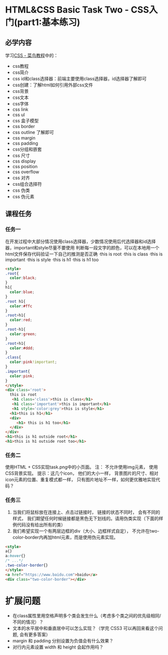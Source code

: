 # HTML&CSS Basic Task Two - CSS入门(part1:基本练习)
## 必学内容
学习[CSS - 菜鸟教程](https://www.runoob.com/css/css-examples.html)中的：
  - css教程
  - css简介
  - css id和class选择器：前端主要使用class选择器，id选择器了解即可
  - css创建：了解html如何引用外部css文件
  - css背景
  - css文本
  - css字体
  - css link
  - css ul
  - css 盒子模型
  - css border
  - css outline 了解即可
  - css margin
  - css padding
  - css分组和嵌套
  - css 尺寸
  - css display
  - css position
  - css overflow
  - css 对齐
  - css组合选择符
  - css 伪类
  - css 伪元素

## 课程任务
### 任务一
在开发过程中大部分情况使用class选择器，少数情况使用后代选择器和id选择器，important和style尽量不要使用
判断每一段文字的颜色，可以在本地用一个html文件保存代码验证一下自己的推测是否正确
·this is root
·this is class
·this is important
·this is style
·this is h1
·this is h1 too
```html
<style>
.root{
  color:black;
}
h1{
  color:blue;
}
.root h1{
  color:#ffc
}
.root>h1{
  color:red;
}
.root~h1{
  color:green;
}
.root+h1{
  color:#ddd;
}
.class{
  color:pink!important;
}
.important{
  color:pink;
}
</style>
<div class='root'> 
  this is root
   <h1 class='class'>this is class</h1>
   <h1 class='important'>this is important</h1>
   <h1 style='color:grey'>this is style</h1>
  <h1>this is h1</h1>
  <div>
     <h1> this is h1 too</h1>
  </div>
</div>
<h1>this is h1 outside root</h1>
<h1>this is h1 outside root too</h1>
```
### 任务二
使用HTML + CSS实现task.png中的小页面。 
注： 不允许使用img元素， 使用CSS背景实现。
提示：这几个icon， 他们的大小一样， 背景图片的尺寸、相对icon元素的位置、重复模式都一样， 只有图片地址不一样，如何更优雅地实现代码？

### 任务三
1. 当我们将鼠标放在连接上、点击过链接时， 链接的状态不同时， 会有不同的样式， 我们期望任何时候链接都是黑色无下划线的。请用伪类实现（下面的样例代码没有给出所有的类）
2. 我们希望实现一个有两层边框的div（大小、边框样式自定）， 不允许在two-color-border内再加html元素，而是使用伪元素实现。
```html
<style>
a{}
a:hover{}
/* ...*/
.two-color-border{}
</style>
<a href="https://www.baidu.com">baidu</a>
<div class="two-color-border"></div>
```
# 扩展问题
+ 在class属性里用空格声明多个类会发生什么（考虑多个类之间的优先级相同/不同的情况）？
+ 文本的水平居中和垂直居中可以怎么实现？（学完 CSS3 可以再回来看这个问题, 会有更多答案）
+ margin 和 padding 分别设置为负值会有什么效果？
+ 对行内元素设置 width 和 height 会起作用吗？